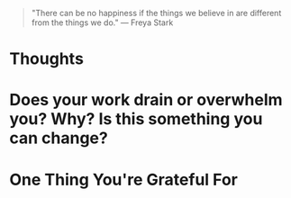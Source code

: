 
> \"There can be no happiness if the things we believe in are different from the things we do.\" — Freya Stark

# Thoughts

# Does your work drain or overwhelm you? Why? Is this something you can change?

# One Thing You're Grateful For

